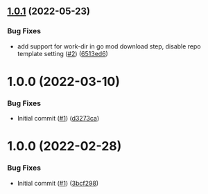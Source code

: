 ## [1.0.1](https://github.com/catalystcommunity/action-pulumi/compare/v1.0.0...v1.0.1) (2022-05-23)


### Bug Fixes

* add support for work-dir in go mod download step, disable repo template setting ([#2](https://github.com/catalystcommunity/action-pulumi/issues/2)) ([6513ed6](https://github.com/catalystcommunity/action-pulumi/commit/6513ed6884be0a204d374cd1efdc3f0fda9af9b3))

# 1.0.0 (2022-03-10)


### Bug Fixes

* Initial commit ([#1](https://github.com/catalystcommunity/action-pulumi/issues/1)) ([d3273ca](https://github.com/catalystcommunity/action-pulumi/commit/d3273ca08c039c94aa4330cac605511a63906adc))

# 1.0.0 (2022-02-28)


### Bug Fixes

* Initial commit ([#1](https://github.com/catalystcommunity/action-composite-action-template/issues/1)) ([3bcf298](https://github.com/catalystcommunity/action-composite-action-template/commit/3bcf298630471c46d9f9a1f3a24c2c15342e1855))
